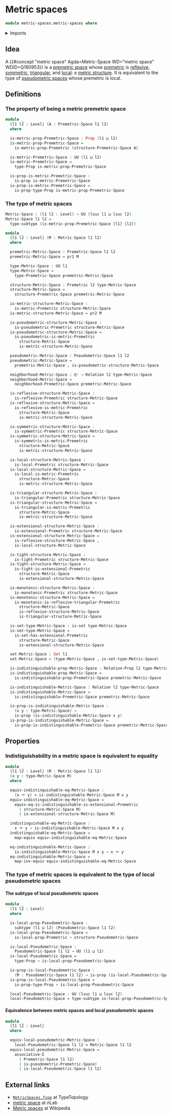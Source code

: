 # Metric spaces

```agda
module metric-spaces.metric-spaces where
```

<details><summary>Imports</summary>

```agda
open import elementary-number-theory.positive-rational-numbers

open import foundation.binary-relations
open import foundation.dependent-pair-types
open import foundation.equivalences
open import foundation.function-types
open import foundation.functoriality-dependent-pair-types
open import foundation.identity-types
open import foundation.propositions
open import foundation.sets
open import foundation.subtypes
open import foundation.type-arithmetic-dependent-pair-types
open import foundation.universe-levels

open import metric-spaces.extensional-premetric-structures
open import metric-spaces.metric-structures
open import metric-spaces.monotonic-premetric-structures
open import metric-spaces.premetric-spaces
open import metric-spaces.premetric-structures
open import metric-spaces.pseudometric-spaces
open import metric-spaces.pseudometric-structures
open import metric-spaces.reflexive-premetric-structures
open import metric-spaces.symmetric-premetric-structures
open import metric-spaces.triangular-premetric-structures
```

</details>

## Idea

A {{#concept "metric space" Agda=Metric-Space WD="metric space" WDID=Q180953}}
is a [premetric space](metric-spaces.premetric-spaces.md) whose
[premetric](metric-spaces.premetric-structures.md) is
[reflexive](metric-spaces.reflexive-premetric-structures.md),
[symmetric](metric-spaces.symmetric-premetric-structures.md),
[triangular](metric-spaces.triangular-premetric-structures.md), and
[local](metric-spaces.extensional-premetric-structures.md): a
[metric structure](metric-spaces.metric-structures.md). It is equivalent to the
type of [pseudometric spaces](metric-spaces.pseudometric-spaces.md) whose
premetric is local.

## Definitions

### The property of being a metric premetric space

```agda
module _
  {l1 l2 : Level} (A : Premetric-Space l1 l2)
  where

  is-metric-prop-Premetric-Space : Prop (l1 ⊔ l2)
  is-metric-prop-Premetric-Space =
    is-metric-prop-Premetric (structure-Premetric-Space A)

  is-metric-Premetric-Space : UU (l1 ⊔ l2)
  is-metric-Premetric-Space =
    type-Prop is-metric-prop-Premetric-Space

  is-prop-is-metric-Premetric-Space :
    is-prop is-metric-Premetric-Space
  is-prop-is-metric-Premetric-Space =
    is-prop-type-Prop is-metric-prop-Premetric-Space
```

### The type of metric spaces

```agda
Metric-Space : (l1 l2 : Level) → UU (lsuc l1 ⊔ lsuc l2)
Metric-Space l1 l2 =
  type-subtype (is-metric-prop-Premetric-Space {l1} {l2})

module _
  {l1 l2 : Level} (M : Metric-Space l1 l2)
  where

  premetric-Metric-Space : Premetric-Space l1 l2
  premetric-Metric-Space = pr1 M

  type-Metric-Space : UU l1
  type-Metric-Space =
    type-Premetric-Space premetric-Metric-Space

  structure-Metric-Space : Premetric l2 type-Metric-Space
  structure-Metric-Space =
    structure-Premetric-Space premetric-Metric-Space

  is-metric-structure-Metric-Space :
    is-metric-Premetric structure-Metric-Space
  is-metric-structure-Metric-Space = pr2 M

  is-pseudometric-structure-Metric-Space :
    is-pseudometric-Premetric structure-Metric-Space
  is-pseudometric-structure-Metric-Space =
    is-pseudometric-is-metric-Premetric
      structure-Metric-Space
      is-metric-structure-Metric-Space

  pseudometric-Metric-Space : Pseudometric-Space l1 l2
  pseudometric-Metric-Space =
    premetric-Metric-Space , is-pseudometric-structure-Metric-Space

  neighborhood-Metric-Space : ℚ⁺ → Relation l2 type-Metric-Space
  neighborhood-Metric-Space =
    neighborhood-Premetric-Space premetric-Metric-Space

  is-reflexive-structure-Metric-Space :
    is-reflexive-Premetric structure-Metric-Space
  is-reflexive-structure-Metric-Space =
    is-reflexive-is-metric-Premetric
      structure-Metric-Space
      is-metric-structure-Metric-Space

  is-symmetric-structure-Metric-Space :
    is-symmetric-Premetric structure-Metric-Space
  is-symmetric-structure-Metric-Space =
    is-symmetric-is-metric-Premetric
      structure-Metric-Space
      is-metric-structure-Metric-Space

  is-local-structure-Metric-Space :
    is-local-Premetric structure-Metric-Space
  is-local-structure-Metric-Space =
    is-local-is-metric-Premetric
      structure-Metric-Space
      is-metric-structure-Metric-Space

  is-triangular-structure-Metric-Space :
    is-triangular-Premetric structure-Metric-Space
  is-triangular-structure-Metric-Space =
    is-triangular-is-metric-Premetric
      structure-Metric-Space
      is-metric-structure-Metric-Space

  is-extensional-structure-Metric-Space :
    is-extensional-Premetric structure-Metric-Space
  is-extensional-structure-Metric-Space =
    is-reflexive-structure-Metric-Space ,
    is-local-structure-Metric-Space

  is-tight-structure-Metric-Space :
    is-tight-Premetric structure-Metric-Space
  is-tight-structure-Metric-Space =
    is-tight-is-extensional-Premetric
      structure-Metric-Space
      is-extensional-structure-Metric-Space

  is-monotonic-structure-Metric-Space :
    is-monotonic-Premetric structure-Metric-Space
  is-monotonic-structure-Metric-Space =
    is-monotonic-is-reflexive-triangular-Premetric
      structure-Metric-Space
      is-reflexive-structure-Metric-Space
      is-triangular-structure-Metric-Space

  is-set-type-Metric-Space : is-set type-Metric-Space
  is-set-type-Metric-Space =
    is-set-has-extensional-Premetric
      structure-Metric-Space
      is-extensional-structure-Metric-Space

  set-Metric-Space : Set l1
  set-Metric-Space = (type-Metric-Space , is-set-type-Metric-Space)

  is-indistinguishable-prop-Metric-Space : Relation-Prop l2 type-Metric-Space
  is-indistinguishable-prop-Metric-Space =
    is-indistinguishable-prop-Premetric-Space premetric-Metric-Space

  is-indistinguishable-Metric-Space : Relation l2 type-Metric-Space
  is-indistinguishable-Metric-Space =
    is-indistinguishable-Premetric-Space premetric-Metric-Space

  is-prop-is-indistinguishable-Metric-Space :
    (x y : type-Metric-Space) →
    is-prop (is-indistinguishable-Metric-Space x y)
  is-prop-is-indistinguishable-Metric-Space =
    is-prop-is-indistinguishable-Premetric-Space premetric-Metric-Space
```

## Properties

### Indistiguishability in a metric space is equivalent to equality

```agda
module _
  {l1 l2 : Level} (M : Metric-Space l1 l2)
  (x y : type-Metric-Space M)
  where

  equiv-indistinguishable-eq-Metric-Space :
    (x ＝ y) ≃ is-indistinguishable-Metric-Space M x y
  equiv-indistinguishable-eq-Metric-Space =
    equiv-eq-is-indistinguishable-is-extensional-Premetric
      ( structure-Metric-Space M)
      ( is-extensional-structure-Metric-Space M)

  indistinguishable-eq-Metric-Space :
    x ＝ y → is-indistinguishable-Metric-Space M x y
  indistinguishable-eq-Metric-Space =
    map-equiv equiv-indistinguishable-eq-Metric-Space

  eq-indistinguishable-Metric-Space :
    is-indistinguishable-Metric-Space M x y → x ＝ y
  eq-indistinguishable-Metric-Space =
    map-inv-equiv equiv-indistinguishable-eq-Metric-Space
```

### The type of metric spaces is equivalent to the type of local pseudometric spaces

#### The subtype of local pseudometric spaces

```agda
module _
  (l1 l2 : Level)
  where

  is-local-prop-Pseudometric-Space :
    subtype (l1 ⊔ l2) (Pseudometric-Space l1 l2)
  is-local-prop-Pseudometric-Space =
    is-local-prop-Premetric ∘ structure-Pseudometric-Space

  is-local-Pseudometric-Space :
    Pseudometric-Space l1 l2 → UU (l1 ⊔ l2)
  is-local-Pseudometric-Space =
    type-Prop ∘ is-local-prop-Pseudometric-Space

  is-prop-is-local-Pseudometric-Space :
    (M : Pseudometric-Space l1 l2) → is-prop (is-local-Pseudometric-Space M)
  is-prop-is-local-Pseudometric-Space =
    is-prop-type-Prop ∘ is-local-prop-Pseudometric-Space

  local-Pseudometric-Space : UU (lsuc l1 ⊔ lsuc l2)
  local-Pseudometric-Space = type-subtype is-local-prop-Pseudometric-Space
```

#### Equivalence between metric spaces and local pseudometric spaces

```agda
module _
  {l1 l2 : Level}
  where

  equiv-local-pseudometric-Metric-Space :
    local-Pseudometric-Space l1 l2 ≃ Metric-Space l1 l2
  equiv-local-pseudometric-Metric-Space =
    associative-Σ
      ( Premetric-Space l1 l2)
      ( is-pseudometric-Premetric-Space)
      ( is-local-Pseudometric-Space l1 l2)
```

## External links

- [`MetricSpaces.Type`](https://www.cs.bham.ac.uk/~mhe/TypeTopology/MetricSpaces.Type.html)
  at TypeTopology
- [metric space](https://ncatlab.org/nlab/show/metric+space) at $n$Lab
- [Metric spaces](https://en.wikipedia.org/wiki/Metric_space) at Wikipedia
